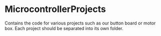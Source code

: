 # MicrocontrollerProjects
Contains the code for various projects such as our button board or motor box. Each project should be separated into its own folder.
